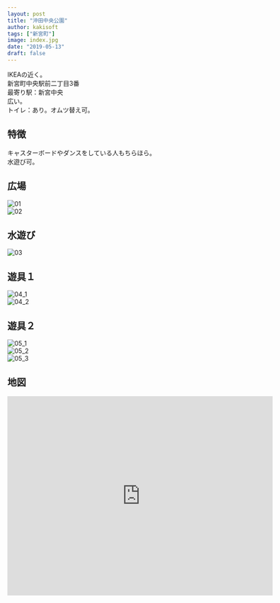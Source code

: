 ```yaml
---
layout: post
title: "沖田中央公園"
author: kakisoft
tags: ["新宮町"]
image: index.jpg
date: "2019-05-13"
draft: false
---
```


IKEAの近く。  
新宮町中央駅前二丁目3番  
最寄り駅：新宮中央  
広い。  
トイレ：あり。オムツ替え可。  

## 特徴
キャスターボードやダンスをしている人もちらほら。  
水遊び可。  

## 広場 
![01](./01.jpg)  
![02](./02.jpg)

## 水遊び
![03](./03.jpg)

## 遊具１
![04_1](./04_1.jpg)  
![04_2](./04_2.jpg)

## 遊具２
![05_1](./05_1.jpg)  
![05_2](./05_2.jpg)  
![05_3](./05_3.jpg)


## 地図
<iframe src="https://www.google.com/maps/embed?pb=!1m18!1m12!1m3!1d3318.9353103250687!2d130.45016271516226!3d33.71062278070028!2m3!1f0!2f0!3f0!3m2!1i1024!2i768!4f13.1!3m3!1m2!1s0x35418860852307d7%3A0xac4d3994a5034003!2z5rKW55Sw5Lit5aSu5YWs5ZyS!5e0!3m2!1sja!2sjp!4v1558027787851!5m2!1sja!2sjp" width="600" height="450" frameborder="0" style="border:0" allowfullscreen></iframe>